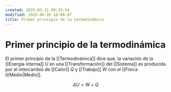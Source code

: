 ```yaml
---
created: 2025-03-31 09:33:54
modified: 2025-06-26 18:08:47
title: Primer principio de la termodinámica
---
```


# Primer principio de la termodinámica

El primer principio de la [[Termodinámica]] dice que, la variación de la [[Energía interna]] $U$ en una [[Transformación]] del [[Sistema]] es producida por el intercambio de [[Calor]] $Q$ y [[Trabajo]] $W$ con el [[Física II/Medio|Medio]].

$$
\Delta U = W + Q
$$
